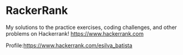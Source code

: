 # RackerRank
My solutions to the practice exercises, coding challenges, and other problems on Hackerrank! https://www.hackerrank.com

Profile:https://www.hackerrank.com/esilva_batista

